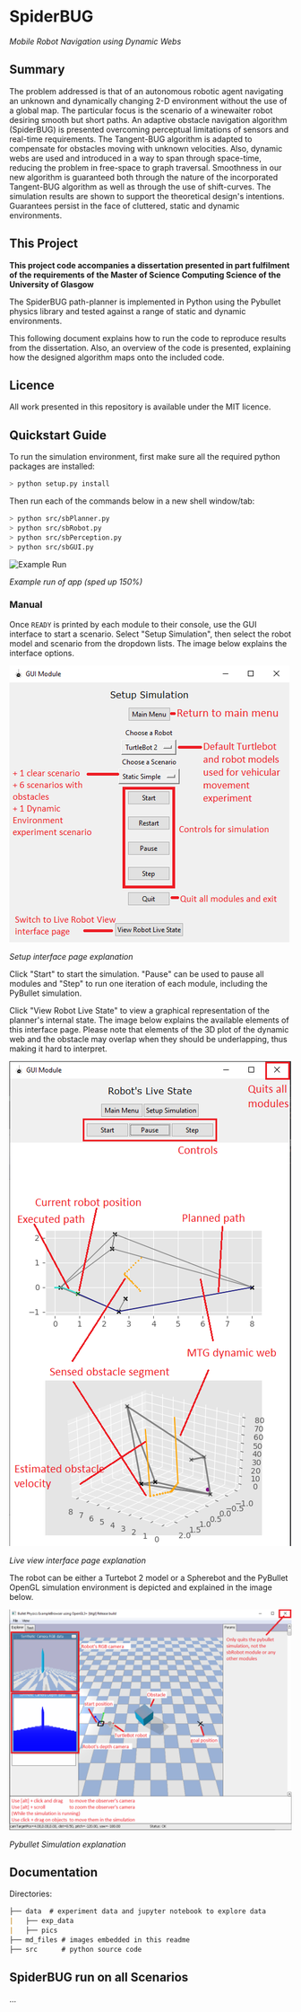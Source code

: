 # SpiderBUG 
_Mobile Robot Navigation using Dynamic Webs_

## Summary

The problem addressed is that of an autonomous robotic agent navigating an unknown and dynamically changing 2-D environment without the use of a global map. The particular focus is the scenario of a winewaiter robot desiring smooth but short paths. An adaptive obstacle navigation algorithm (SpiderBUG) is presented overcoming perceptual limitations of sensors and real-time requirements. The Tangent-BUG algorithm is adapted to compensate for obstacles moving with unknown velocities. Also, dynamic webs are used and introduced in a way to span through space-time, reducing the problem in free-space to graph traversal. Smoothness in our new algorithm is guaranteed both through the nature of the incorporated Tangent-BUG algorithm as well as through the use of shift-curves. The simulation results are shown to support the theoretical design's intentions. Guarantees persist in the face of cluttered, static and dynamic environments.

## This Project

**This project code accompanies a dissertation presented in part fulfilment of the requirements of the Master of Science Computing Science of the University of Glasgow**

The SpiderBUG path-planner is implemented in Python using the Pybullet physics library and tested against a range of static and dynamic environments.

This following document explains how to run the code to reproduce results from the dissertation. Also, an overview of the code is presented, explaining how the designed algorithm maps onto the included code.

## Licence

All work presented in this repository is available under the MIT licence.

## Quickstart Guide

To run the simulation environment, first make sure all the required python packages are installed:

``` bash
> python setup.py install
```

Then run each of the commands below in a new shell window/tab:

``` bash
> python src/sbPlanner.py
> python src/sbRobot.py
> python src/sbPerception.py
> python src/sbGUI.py
```

![Example Run](https://raw.githubusercontent.com/the-jojo/SpiderBUG/master/md_files/overview.gif "Usage of Simulation Environment")

*Example run of app (sped up 150%)*

### Manual

Once `READY` is printed by each module to their console, use the GUI interface to start a scenario. Select "Setup Simulation", then select the robot model and scenario from the dropdown lists. The image below explains the interface options.

![Live View](https://raw.githubusercontent.com/the-jojo/SpiderBUG/master/md_files/setup_page.PNG "Setup Page Explanation")

*Setup interface page explanation*

Click "Start" to start the simulation. "Pause" can be used to pause all modules and "Step" to run one iteration of each module, including the PyBullet simulation.

Click "View Robot Live State" to view a graphical representation of the planner's internal state. The image below explains the available elements of this interface page. Please note that elements of the 3D plot of the dynamic web and the obstacle may overlap when they should be underlapping, thus making it hard to interpret. 

![Live View](https://raw.githubusercontent.com/the-jojo/SpiderBUG/master/md_files/live_view.PNG "Live View Page Explanation")

*Live view interface page explanation*

The robot can be either a Turtebot 2 model or a Spherebot and the PyBullet OpenGL simulation environment is depicted and explained in the image below.

![Simulation View](https://raw.githubusercontent.com/the-jojo/SpiderBUG/master/md_files/pybullet.PNG "Pybullet Simulation Explanation")

*Pybullet Simulation explanation* 

## Documentation

Directories:
 
``` markdown
├── data  # experiment data and jupyter notebook to explore data
|   ├── exp_data
|   ├── pics
├── md_files # images embedded in this readme
├── src      # python source code
```

## SpiderBUG run on all Scenarios

...
